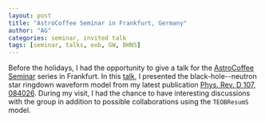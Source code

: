 ```yaml
---
layout: post
title: "AstroCoffee Seminar in Frankfurt, Germany"
author: "AG"
categories: seminar, invited talk
tags: [seminar, talks, eob, GW, BHNS]
---
```


Before the holidays, I had the opportunity to give a talk for the [AstroCoffee Seminar](https://astro.uni-frankfurt.de/astrocoffee/) series in Frankfurt. In this [talk](https://cloud.itp.uni-frankfurt.de/s/gRBLK4kwpSsjwXQ), I presented the black-hole--neutron star ringdown waveform model from my latest publication [Phys. Rev. D 107, 084026](https://journals.aps.org/prd/abstract/10.1103/PhysRevD.107.084026). During my visit, I had the chance to have interesting discussions with the group in addition to possible collaborations using the `TEOBResumS` model.
